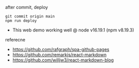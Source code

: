 after commit, deploy

```
git commit origin main
npm run deploy
```

- This web demo working well @ node v16.19.1 (npm v8.19.3)

referecne
- https://github.com/rafgraph/spa-github-pages
- https://github.com/remarkjs/react-markdown
- https://github.com/willjw3/react-markdown-blog
